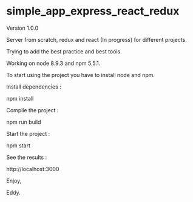 # simple_app_express_react_redux

Version 1.0.0


Server from scratch, redux and react (In progress) for different projects.

Trying to add the best practice and best tools.


Working on node 8.9.3 and npm 5.5.1.

To start using the project you have to install node and npm.


Install dependencies :

npm install

Compile the project :

npm run build

Start the project :

npm start

See the results :

http://localhost:3000


Enjoy,

Eddy.
